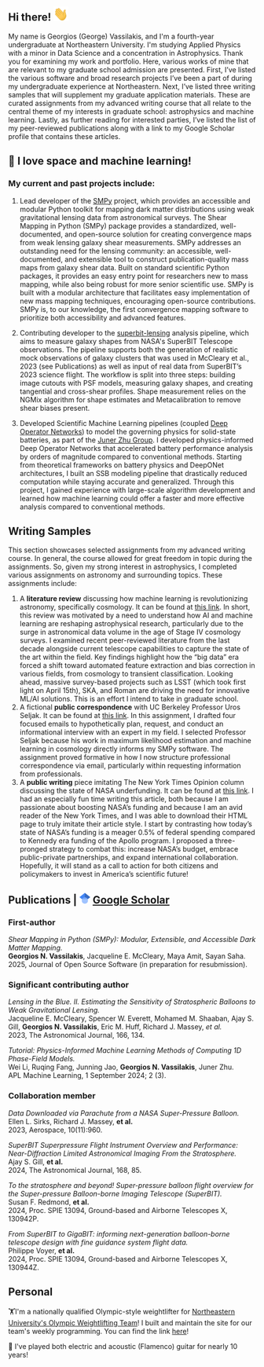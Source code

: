 ## Hi there! <img src="https://raw.githubusercontent.com/GeorgeVassilakis/GeorgeVassilakis/main/wave.gif" width="30px">

My name is Georgios (George) Vassilakis, and I'm a fourth-year undergraduate at Northeastern University. I'm studying Applied Physics with a minor in Data Science and a concentration in Astrophysics. Thank you for examining my work and portfolio. Here, various works of mine that are relevant to my graduate school admission are presented. First, I’ve listed the various software and broad research projects I’ve been a part of during my undergraduate experience at Northeastern. Next, I’ve listed three writing samples that will supplement my graduate application materials. These are curated assignments from my advanced writing course that all relate to the central theme of my interests in graduate school: astrophysics and machine learning. Lastly, as further reading for interested parties, I’ve listed the list of my peer-reviewed publications along with a link to my Google Scholar profile that contains these articles. 

## 🔭 I love space and machine learning! 
### My current and past projects include:
1. Lead developer of the [SMPy](https://github.com/GeorgeVassilakis/SMPy) project, which provides an accessible and modular Python toolkit for mapping dark matter distributions using weak gravitational lensing data from astronomical surveys. The Shear Mapping in Python (SMPy) package provides a standardized, well-documented, and open-source solution for creating convergence maps from weak lensing galaxy shear measurements. SMPy addresses an outstanding need for the lensing community: an accessible, well-documented, and extensible tool to construct publication-quality mass maps from galaxy shear data. Built on standard scientific Python packages, it provides an easy entry point for researchers new to mass mapping, while also being robust for more senior scientific use. SMPy is built with a modular architecture that facilitates easy implementation of new mass mapping techniques, encouraging open-source contributions. SMPy is, to our knowledge, the first convergence mapping software to prioritize both accessibility and advanced features.

2. Contributing developer to the [superbit-lensing](https://github.com/superbit-collaboration/superbit-lensing) analysis pipeline, which aims to measure galaxy shapes from NASA's SuperBIT Telescope observations. The pipeline supports both the generation of realistic mock observations of galaxy clusters that was used in McCleary et al., 2023 (see Publications) as well as input of real data from SuperBIT’s 2023 science flight. The workflow is split into three steps: building image cutouts with PSF models, measuring galaxy shapes, and creating tangential and cross-shear profiles. Shape measurement relies on the NGMix algorithm for shape estimates and Metacalibration to remove shear biases present.

3. Developed Scientific Machine Learning pipelines (coupled [Deep Operator Networks](https://www.nature.com/articles/s42256-021-00302-5)) to model the governing physics for solid-state batteries, as part of the [Juner Zhu Group](https://www.zhujuner.com/). I developed physics-informed Deep Operator Networks that accelerated battery performance analysis by orders of magnitude compared to conventional methods. Starting from theoretical frameworks on battery physics and DeepONet architectures, I built an SSB modeling pipeline that drastically reduced computation while staying accurate and generalized. Through this project, I gained experience with large-scale algorithm development and learned how machine learning could offer a faster and more effective analysis compared to conventional methods.

## Writing Samples
This section showcases selected assignments from my advanced writing course. In general, the course allowed for great freedom in topic during the assignments. So, given my strong interest in astrophysics, I completed various assignments on astronomy and surrounding topics. These assignments include:
1. A **literature review** discussing how machine learning is revolutionizing astronomy, specifically cosmology. It can be found at [this link](https://northeastern-my.sharepoint.com/:w:/g/personal/vassilakis_g_northeastern_edu/ERlyVw5lqRtChwMDprOe0jkBj1Znyxu7uUtJ4YcgyMl2Zw?e=Gr33iH). In short, this review was motivated by a need to understand how AI and machine learning are reshaping astrophysical research, particularly due to the surge in astronomical data volume in the age of Stage IV cosmology surveys. I examined recent peer-reviewed literature from the last decade alongside current telescope capabilities to capture the state of the art within the field. Key findings highlight how the “big data” era forced a shift toward automated feature extraction and bias correction in various fields, from cosmology to transient classification. Looking ahead, massive survey-based projects such as LSST (which took first light on April 15th), SKA, and Roman are driving the need for innovative ML/AI solutions. This is an effort I intend to take in graduate school.
2. A fictional **public correspondence** with UC Berkeley Professor Uros Seljak. It can be found at [this link](https://northeastern-my.sharepoint.com/:w:/g/personal/vassilakis_g_northeastern_edu/ETYRpnX11jJFh8pljOA6Y3IBUaYMPn5ahlwTZZTaiY0T6g?e=XVfvfb). In this assignment, I drafted four focused emails to hypothetically plan, request, and conduct an informational interview with an expert in my field. I selected Professor Seljak because his work in maximum likelihood estimation and machine learning in cosmology directly informs my SMPy software. The assignment proved formative in how I now structure professional correspondence via email, particularly within requesting information from professionals.
3. A **public writing** piece imitating The New York Times Opinion column discussing the state of NASA underfunding. It can be found at [this link](https://georgevassilakis.github.io/advanced_writing/). I had an especially fun time writing this article, both because I am passionate about boosting NASA’s funding and because I am an avid reader of the New York Times, and I was able to download their HTML page to truly imitate their article style. I start by contrasting how today’s state of NASA’s funding is a meager 0.5% of federal spending compared to Kennedy era funding of the Apollo program. I proposed a three-pronged strategy to combat this: increase NASA’s budget, embrace public-private partnerships, and expand international collaboration. Hopefully, it will stand as a call to action for both citizens and policymakers to invest in America’s scientific future!

## Publications | <img src="https://raw.githubusercontent.com/GeorgeVassilakis/GeorgeVassilakis/main/Google_Scholar_logo.svg" width="22px"> [Google Scholar](https://scholar.google.com/citations?user=KYnQtF4AAAAJ&hl=en) 

### First-author
*Shear Mapping in Python (SMPy): Modular, Extensible, and Accessible Dark Matter Mapping.*  
**Georgios N. Vassilakis**, Jacqueline E. McCleary, Maya Amit, Sayan Saha.  
2025, Journal of Open Source Software (in preparation for resubmission).  

### Significant contributing author
*Lensing in the Blue. II. Estimating the Sensitivity of Stratospheric Balloons to Weak Gravitational Lensing.*  
Jacqueline E. McCleary, Spencer W. Everett, Mohamed M. Shaaban, Ajay S. Gill, **Georgios N. Vassilakis**, Eric M. Huff, Richard J. Massey, *et al.*  
2023, The Astronomical Journal, 166, 134.  

*Tutorial: Physics-Informed Machine Learning Methods of Computing 1D Phase-Field Models.*  
Wei Li, Ruqing Fang, Junning Jao, **Georgios N. Vassilakis**, Juner Zhu.  
APL Machine Learning, 1 September 2024; 2 (3).  

### Collaboration member
*Data Downloaded via Parachute from a NASA Super-Pressure Balloon.*  
Ellen L. Sirks, Richard J. Massey, **et al.**  
2023, Aerospace, 10(11):960.  

*SuperBIT Superpressure Flight Instrument Overview and Performance: Near-Diffraction Limited Astronomical Imaging From the Stratosphere.*  
Ajay S. Gill, **et al.**  
2024, The Astronomical Journal, 168, 85.  

*To the stratosphere and beyond! Super-pressure balloon flight overview for the Super-pressure Balloon-borne Imaging Telescope (SuperBIT).*  
Susan F. Redmond, **et al.**  
2024, Proc. SPIE 13094, Ground-based and Airborne Telescopes X, 130942P.  

*From SuperBIT to GigaBIT: informing next-generation balloon-borne telescope design with fine guidance system flight data.*  
Philippe Voyer, **et al.**  
2024, Proc. SPIE 13094, Ground-based and Airborne Telescopes X, 130944Z.

## Personal
🏋️I'm a nationally qualified Olympic-style weightlifter for [Northeastern University's Olympic Weightlifting Team](https://www.instagram.com/nuweightlifting/)! I built and maintain the site for our team's weekly programming. You can find the link [here](https://georgevassilakis.github.io/NUWeightlifting-Program/)!

🎸 I've played both electric and acoustic (Flamenco) guitar for nearly 10 years!




<!--
**GeorgeVassilakis/GeorgeVassilakis** is a ✨ _special_ ✨ repository because its `README.md` (this file) appears on your GitHub profile.

Here are some ideas to get you started:

- 🔭 I’m currently working on ...
- 🌱 I’m currently learning ...
- 👯 I’m looking to collaborate on ...
- 🤔 I’m looking for help with ...
- 💬 Ask me about ...
- 📫 How to reach me: ...
- 😄 Pronouns: ...
- ⚡ Fun fact: ...
-->

